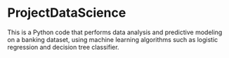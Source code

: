 # ProjectDataScience
This is a Python code that performs data analysis and predictive modeling on a banking dataset, using machine learning algorithms such as logistic regression and decision tree classifier.
